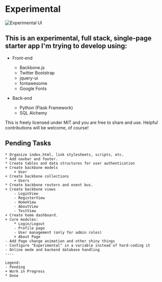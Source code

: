 # Experimental

![Experimental UI](https://user-images.githubusercontent.com/5732256/42159527-c06ca2f2-7e11-11e8-8272-0fdfceb05537.png)

## This is an experimental, full stack, single-page starter app I'm trying to develop using:

- Front-end
	- Backbone.js
	- Twitter Bootstrap
	- jquery-ui
	- fontawesome
	- Google Fonts
	
- Back-end
	- Python (Flask Framework)
	- SQL Alchemy

This is freely licensed under MIT and you are free to share and use.
Helpful contributions will be welcome, of course!

## Pending Tasks

```
* Organize index.html, link stylesheets, scripts, etc.
* Add navbar and footer.
* Create tables and data structures for user authentication
+ Create backbone models
	+ User
+ Create backbone collections
	+ Users
* Create backbone routers and event bus.
+ Create backbone views 
	- LoginView
	- RegisterView
	- HomeView
	- AboutView
	- TestView
+ Create home dashboard.
+ Core modules:
	* Login/Logout
	- Profile page
	- User management (only for admin roles)
	+ About Page
- Add Page change animation and other shiny things
- Configure "Experimental" in a variable instead of hard-coding it
- Online mode and backend database handling
----

Legend:
- Pending
+ Work in Progress
* Done
```
